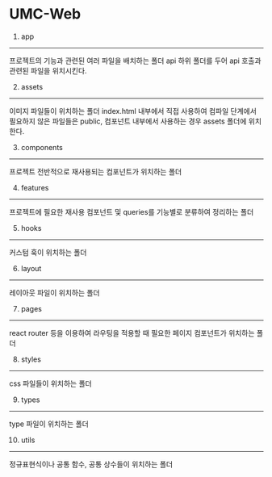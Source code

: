 # UMC-Web

1. app
-------------
프로젝트의 기능과 관련된 여러 파일을 배치하는 폴더
api 하위 폴더를 두어 api 호출과 관련된 파일을 위치시킨다.

2. assets
-------------
이미지 파일들이 위치하는 폴더
index.html 내부에서 직접 사용하여 컴파일 단계에서 필요하지 않은 파일들은 public, 컴포넌트 내부에서 사용하는 경우 assets 폴더에 위치한다.

3. components
-------------
프로젝트 전반적으로 재사용되는 컴포넌트가 위치하는 폴더

4. features
-------------
프로젝트에 필요한 재사용 컴포넌트 및 queries를 기능별로 분류하여 정리하는 폴더

5. hooks
-------------
커스텀 훅이 위치하는 폴더

6. layout
-------------
레이아웃 파일이 위치하는 폴더

7. pages
-------------
react router 등을 이용하여 라우팅을 적용할 때 필요한 페이지 컴포넌트가 위치하는 폴더

8. styles
-------------
css 파일들이 위치하는 폴더

9. types
-------------
type 파일이 위치하는 폴더

10. utils
-------------
정규표현식이나 공통 함수, 공통 상수들이 위치하는 폴더